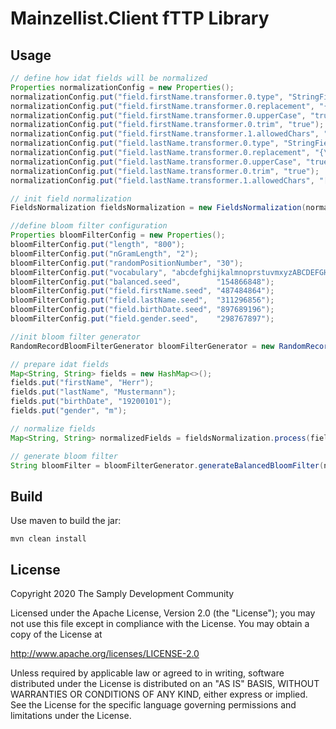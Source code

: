 # Mainzellist.Client fTTP Library


## Usage
```java
// define how idat fields will be normalized 
Properties normalizationConfig = new Properties();
normalizationConfig.put("field.firstName.transformer.0.type", "StringFieldTransformer");
normalizationConfig.put("field.firstName.transformer.0.replacement", "{\"Dr\\\\.|Dipl\\\\.\":\"\",\"é\":\"e\",\"ä\":\"ae\",\"Ä\":\"AE\",\"ö\":\"oe\",\"Ö\":\"OE\",\"ü\":\"ue\",\"Ü\":\"UE\"}");
normalizationConfig.put("field.firstName.transformer.0.upperCase", "true");
normalizationConfig.put("field.firstName.transformer.0.trim", "true");
normalizationConfig.put("field.firstName.transformer.1.allowedChars", "[A-Z\\s]");
normalizationConfig.put("field.lastName.transformer.0.type", "StringFieldTransformer");
normalizationConfig.put("field.lastName.transformer.0.replacement", "{\"Dr\\\\.|Dipl\\\\.\":\"\",\"é\":\"e\",\"ä\":\"ae\",\"Ä\":\"AE\",\"ö\":\"oe\",\"Ö\":\"OE\",\"ü\":\"ue\",\"Ü\":\"UE\"}");
normalizationConfig.put("field.lastName.transformer.0.upperCase", "true");
normalizationConfig.put("field.lastName.transformer.0.trim", "true");
normalizationConfig.put("field.lastName.transformer.1.allowedChars", "[A-Z\\s]");

// init field normalization
FieldsNormalization fieldsNormalization = new FieldsNormalization(normalizationConfig);

//define bloom filter configuration
Properties bloomFilterConfig = new Properties();
bloomFilterConfig.put("length", "800");
bloomFilterConfig.put("nGramLength", "2");
bloomFilterConfig.put("randomPositionNumber", "30");
bloomFilterConfig.put("vocabulary", "abcdefghijkalmnoprstuvmxyzABCDEFGHIJKLMNOPQRSTUVWXYZ 0123456789");
bloomFilterConfig.put("balanced.seed",        "154866848");
bloomFilterConfig.put("field.firstName.seed", "487484864");
bloomFilterConfig.put("field.lastName.seed",  "311296856");
bloomFilterConfig.put("field.birthDate.seed", "897689196");
bloomFilterConfig.put("field.gender.seed",    "298767897");

//init bloom filter generator
RandomRecordBloomFilterGenerator bloomFilterGenerator = new RandomRecordBloomFilterGenerator(bloomFilterConfig);

// prepare idat fields
Map<String, String> fields = new HashMap<>();
fields.put("firstName", "Herr");
fields.put("lastName", "Mustermann");
fields.put("birthDate", "19200101");
fields.put("gender", "m");

// normalize fields
Map<String, String> normalizedFields = fieldsNormalization.process(fields);

// generate bloom filter
String bloomFilter = bloomFilterGenerator.generateBalancedBloomFilter(normalizedFields).getBase64String();
```

## Build

Use maven to build the jar:

```
mvn clean install
```

## License

Copyright 2020 The Samply Development Community

Licensed under the Apache License, Version 2.0 (the "License"); you may not use this file except in compliance with the License. You may obtain a copy of the License at

http://www.apache.org/licenses/LICENSE-2.0

Unless required by applicable law or agreed to in writing, software distributed under the License is distributed on an "AS IS" BASIS, WITHOUT WARRANTIES OR CONDITIONS OF ANY KIND, either express or implied. See the License for the specific language governing permissions and limitations under the License.
